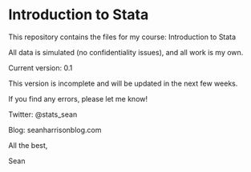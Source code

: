 # Introduction to Stata
This repository contains the files for my course: Introduction to Stata


All data is simulated (no confidentiality issues), and all work is my own. 


Current version: 0.1

This version is incomplete and will be updated in the next few weeks.

If you find any errors, please let me know!


Twitter: @stats_sean

Blog: seanharrisonblog.com


All the best,

Sean
